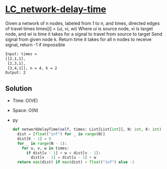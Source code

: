 # [LC_network-delay-time](https://leetcode.com/problems/network-delay-time)

Given a network of n nodes, labeled from 1 to n, and times, directed edges of travel times times[i] = (ui, vi, wi)
Where ui is source node, vi is target node, and wi is time it takes for a signal to travel from source to target
Send signal from given node k. Return time it takes for all n nodes to receive signal, return -1 if impossible


```txt
Input: times =
[[2,1,1],
 [2,3,1],
 [3,4,1]], n = 4, k = 2
Output: 2
```

## Solution

* Time: O(VE)
* Space: O(N)

* py

  ```py
  def networkDelayTime(self, times: List[List[int]], N: int, K: int) -> int:
    dist = [float("inf") for _ in range(N)]
    dist[K - 1] = 0
    for _ in range(N - 1):
      for u, v, w in times:
        if dist[u - 1] + w < dist[v - 1]:
          dist[v - 1] = dist[u - 1] + w
    return max(dist) if max(dist) < float("inf") else -1
  ```
